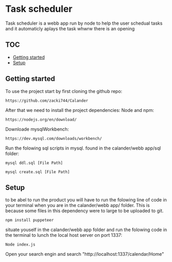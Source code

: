 # Task scheduler

Task scheduler is a webb app run by node to help the user schedual tasks and it automaticly aplays the task whwrw there is an opening

## TOC
- [Getting started](#getting-started)
- [Setup](#setup)


## Getting started

To use the project start by first cloning the github repo:
```shell
https://github.com/zacki744/Calander
```

After that we need to install the project dependencies:
Node and npm:
```shell
https://nodejs.org/en/download/
```

Downloade mysqlWorkbench:
```shell
https://dev.mysql.com/downloads/workbench/
```

Run the folowing sql scripts in mysql. found in the calander/webb app/sql folder:

```shell
mysql ddl.sql [File Path]
```


```shell
mysql create.sql [File Path]
```


## Setup
to be abel to run the product you will have to run the folowing line of code in your terminal when you are in the calander/webb app/
folder. This is because some files in this dependency were to large to be uploaded to git.

```shell
npm install puppeteer
```

situate youself in the calander/webb app folder and run the folowing code in the terminal to lunch the local host server on port 1337:

```shell
Node index.js
```
Open your search engin and search "http://localhost:1337/calendar/Home"
